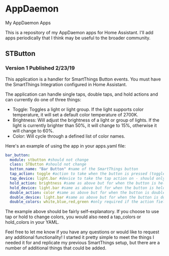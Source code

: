 # AppDaemon
My AppDaemon Apps

This is a repository of my AppDaemon apps for Home Assistant. I'll add apps periodically that I think may be useful to the broader community.

## STButton
### Version 1 Published 2/23/19
This application is a handler for SmartThings Button events. You must have the SmartThings Integration configured in Home Assistant.

The application can handle single taps, double taps, and hold actions and can currently do one of three things:

* Toggle: Toggles a light or light group. If the light supports color temperature, it will set a default color temperature of 2700K.
* Brightness: Will adjust the brightness of a light or group of lights.
If the light is currently brighter than 50%, it will change to 15%, otherwise it will change to 60%.
* Color: Will cycle through a defined list of color names.

Here's an example of using the app in your apps.yaml file:

```yaml
bar_button:
  module: stbutton #should not change
  class: STButton #should not change
  button_name: "Bar Button" #name of the SmartThings button
  tap_action: toggle #action to take when the button is pressed (toggle, brightness, or color)
  tap_device: light.bar #device to take the tap action on - should only be one light device listed but can be a group of lights
  hold_action: brightness #same as above but for when the button is held
  hold_device: light.bar #same as above but for when the button is held
  double_action: color #same as above but for when the button is double tapped
  double_device: light.bar #same as above but for when the button is double tapped
  double_colors: white,blue,red,green #only required if the action field is "color" - list of colors to cycle through
  ```
  
  The example above should be fairly self-explanatory. If you choose to use tap or hold to change colors, you would also need a
  tap_colors or hold_colors in your YAML.
  
  Feel free to let me know if you have any questions or would like to request any additional functionality! I started it pretty simple
  to meet the things I needed it for and replicate my previous SmartThings setup, but there are a number of additional things that could be added.
